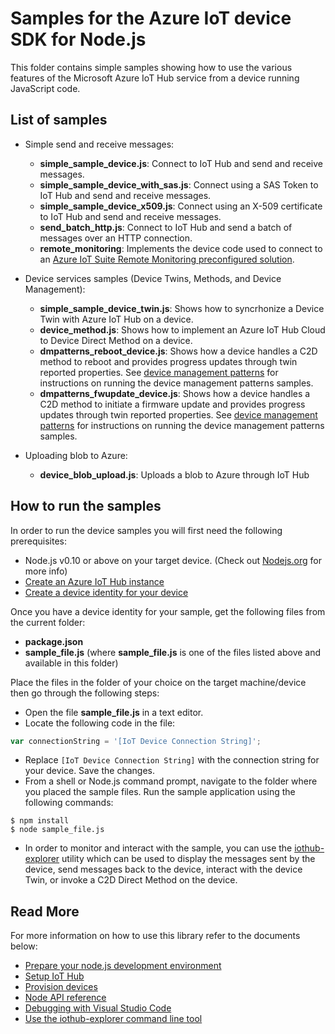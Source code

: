 # Samples for the Azure IoT device SDK for Node.js

This folder contains simple samples showing how to use the various features of the Microsoft Azure IoT Hub service from a device running JavaScript code.

## List of samples

* Simple send and receive messages:
   * **simple_sample_device.js**: Connect to IoT Hub and send and receive messages.
   * **simple_sample_device_with_sas.js**: Connect using a SAS Token to IoT Hub and send and receive messages.
   * **simple_sample_device_x509.js**: Connect using an X-509 certificate to IoT Hub and send and receive messages.
   * **send_batch_http.js**: Connect to IoT Hub and send a batch of messages over an HTTP connection.
   * **remote_monitoring**: Implements the device code used to connect to an [Azure IoT Suite Remote Monitoring preconfigured solution][remote-monitoring-pcs].

* Device services samples (Device Twins, Methods, and Device Management):
   * **simple_sample_device_twin.js**: Shows how to syncrhonize a Device Twin with Azure IoT Hub on a device.
   * **device_method.js**: Shows how to implement an Azure IoT Hub Cloud to Device Direct Method on a device.
   * **dmpatterns_reboot_device.js**: Shows how a device handles a C2D method to reboot and provides progress updates through twin reported properties. See [device management patterns][dm-patterns] for instructions on running the device management patterns samples.
   * **dmpatterns_fwupdate_device.js**: Shows how a device handles a C2D method to initiate a firmware update and provides progress updates through twin reported properties. See [device management patterns][dm-patterns] for instructions on running the device management patterns samples.

* Uploading blob to Azure:
   * **device_blob_upload.js**: Uploads a blob to Azure through IoT Hub

## How to run the samples
   
In order to run the device samples you will first need the following prerequisites:
* Node.js v0.10 or above on your target device. (Check out [Nodejs.org](https://nodejs.org/) for more info)
* [Create an Azure IoT Hub instance][lnk-setup-iot-hub]
* [Create a device identity for your device][lnk-manage-iot-hub]

Once you have a device identity for your sample, get the following files from the current folder:
* **package.json**
* **__sample_file.js__** (where **__sample_file.js__** is one of the files listed above and available in this folder)

Place the files in the folder of your choice on the target machine/device then go through the following steps:
* Open the file **__sample_file.js__** in a text editor.
* Locate the following code in the file:

```js
var connectionString = '[IoT Device Connection String]';
```

* Replace `[IoT Device Connection String]` with the connection string for your device. Save the changes.
* From a shell or Node.js command prompt, navigate to the folder where you placed the sample files. Run the sample application using the following commands:

```
$ npm install
$ node sample_file.js
```

* In order to monitor and interact with the sample, you can use the [iothub-explorer][iothub-explorer] utility which can be used to display the messages sent by the device, send messages back to the device, interact with the device Twin, or invoke a C2D Direct Method on the device.


## Read More
For more information on how to use this library refer to the documents below:
- [Prepare your node.js development environment][node-devbox-setup]
- [Setup IoT Hub][lnk-setup-iot-hub]
- [Provision devices][lnk-manage-iot-hub]
- [Node API reference][node-api-reference]
- [Debugging with Visual Studio Code][debug-with-vscode]
- [Use the iothub-explorer command line tool][iothub-explorer]

[lnk-setup-iot-hub]: https://aka.ms/howtocreateazureiothub
[lnk-manage-iot-hub]: https://aka.ms/manageiothub
[remote-monitoring-pcs]: https://docs.microsoft.com/en-us/azure/iot-suite/iot-suite-remote-monitoring-sample-walkthrough
[node-api-reference]: http://azure.github.io/azure-iot-sdks/
[iothub-explorer]: https://github.com/azure/iothub-explorer
[debug-with-vscode]: ../../doc/node-debug-vscode.md
[node-devbox-setup]: ../../doc/node-devbox-setup.md
[dm-patterns]: ../../doc/dmpatterns.md
